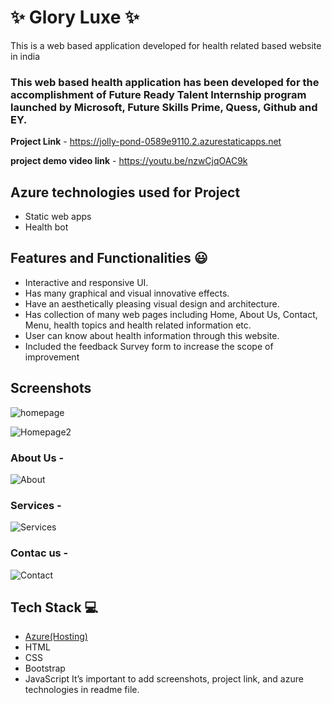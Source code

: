 # ✨ Glory Luxe ✨

This is a web based application developed for health related based website in india

### This web based health application has been developed for the accomplishment of Future Ready Talent Internship program launched by Microsoft, Future Skills Prime, Quess, Github and EY.


**Project Link** - https://jolly-pond-0589e9110.2.azurestaticapps.net

**project demo video link** - https://youtu.be/nzwCjqOAC9k

## Azure technologies used for Project

- Static web apps
- Health bot

## Features and Functionalities 😃

- Interactive and responsive UI.
- Has many graphical and visual innovative effects.
- Have an aesthetically pleasing visual design and architecture.
- Has collection of many web pages including Home, About Us, Contact, Menu, health topics and health related information etc.
- User can know about health information through this website.
- Included the feedback Survey form to increase the scope of improvement 

## Screenshots

![homepage](https://user-images.githubusercontent.com/114660294/206195984-a99bd7f7-6f52-47f4-8441-e0bf89b47ed2.png)

![Homepage2](https://user-images.githubusercontent.com/114660294/206196061-8631e0ae-ae0e-4146-9433-042fd49de9bc.png)

   

### About Us -
![About](https://user-images.githubusercontent.com/114660294/206196079-de3f0d16-05f9-4027-9708-dab0e2222df0.png)



### Services -

![Services](https://user-images.githubusercontent.com/114660294/206196208-36d04246-2c5d-40c1-b25d-0ecaa8fdc339.png)


### Contac us -


![Contact](https://user-images.githubusercontent.com/114660294/206196241-456bb775-040c-489b-8f0c-32a886122b27.png)





## Tech Stack 💻

- [Azure(Hosting)](https://azure.microsoft.com/en-in/features/azure-portal/)
- HTML
- CSS
- Bootstrap
- JavaScript
It’s important to add screenshots, project link, and azure technologies in readme file.
